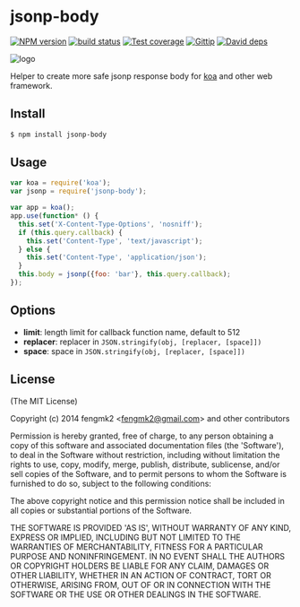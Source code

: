 jsonp-body
=======

[![NPM version][npm-image]][npm-url]
[![build status][travis-image]][travis-url]
[![Test coverage][coveralls-image]][coveralls-url]
[![Gittip][gittip-image]][gittip-url]
[![David deps][david-image]][david-url]

[npm-image]: https://img.shields.io/npm/v/jsonp-body.svg?style=flat
[npm-url]: https://npmjs.org/package/jsonp-body
[travis-image]: https://img.shields.io/travis/node-modules/jsonp-body.svg?style=flat
[travis-url]: https://travis-ci.org/node-modules/jsonp-body
[coveralls-image]: https://img.shields.io/coveralls/node-modules/jsonp-body.svg?style=flat
[coveralls-url]: https://coveralls.io/r/node-modules/jsonp-body?branch=master
[gittip-image]: https://img.shields.io/gittip/fengmk2.svg?style=flat
[gittip-url]: https://www.gittip.com/fengmk2/
[david-image]: https://img.shields.io/david/dev/node-modules/jsonp-body.svg?style=flat
[david-url]: https://david-dm.org/node-modules/jsonp-body

![logo](https://raw.github.com/node-modules/jsonp-body/master/logo.png)

Helper to create more safe jsonp response body for [koa](http://koajs.com/) and other web framework.

## Install

```bash
$ npm install jsonp-body
```

## Usage

```js
var koa = require('koa');
var jsonp = require('jsonp-body');

var app = koa();
app.use(function* () {
  this.set('X-Content-Type-Options', 'nosniff');
  if (this.query.callback) {
    this.set('Content-Type', 'text/javascript');
  } else {
    this.set('Content-Type', 'application/json');
  }
  this.body = jsonp({foo: 'bar'}, this.query.callback);
});
```

## Options

- __limit__: length limit for callback function name, default to 512
- __replacer__: replacer in `JSON.stringify(obj, [replacer, [space]])`
- __space__: space in `JSON.stringify(obj, [replacer, [space]])`

## License

(The MIT License)

Copyright (c) 2014 fengmk2 &lt;fengmk2@gmail.com&gt; and other contributors

Permission is hereby granted, free of charge, to any person obtaining
a copy of this software and associated documentation files (the
'Software'), to deal in the Software without restriction, including
without limitation the rights to use, copy, modify, merge, publish,
distribute, sublicense, and/or sell copies of the Software, and to
permit persons to whom the Software is furnished to do so, subject to
the following conditions:

The above copyright notice and this permission notice shall be
included in all copies or substantial portions of the Software.

THE SOFTWARE IS PROVIDED 'AS IS', WITHOUT WARRANTY OF ANY KIND,
EXPRESS OR IMPLIED, INCLUDING BUT NOT LIMITED TO THE WARRANTIES OF
MERCHANTABILITY, FITNESS FOR A PARTICULAR PURPOSE AND NONINFRINGEMENT.
IN NO EVENT SHALL THE AUTHORS OR COPYRIGHT HOLDERS BE LIABLE FOR ANY
CLAIM, DAMAGES OR OTHER LIABILITY, WHETHER IN AN ACTION OF CONTRACT,
TORT OR OTHERWISE, ARISING FROM, OUT OF OR IN CONNECTION WITH THE
SOFTWARE OR THE USE OR OTHER DEALINGS IN THE SOFTWARE.

